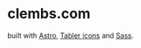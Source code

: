 # clembs.com

built with [Astro](https://astro.build), [Tabler icons](https://tabler.io/icons) and [Sass](sass-lang.com).
